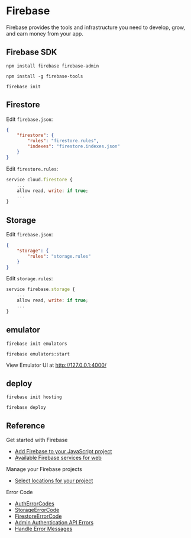 # Firebase

Firebase provides the tools and infrastructure you need to develop, grow, and earn money from your app.

## Firebase SDK

```shell
npm install firebase firebase-admin
```

```shell
npm install -g firebase-tools
```

```shell
firebase init
```

## Firestore

Edit `firebase.json`:

```json
{
    "firestore": {
        "rules": "firestore.rules",
        "indexes": "firestore.indexes.json"
    }
}
```

Edit `firestore.rules`:

```javascript
service cloud.firestore {
    ...
    allow read, write: if true;
    ...
}
```

## Storage

Edit `firebase.json`:

```json
{
    "storage": {
        "rules": "storage.rules"
    }
}
```

Edit `storage.rules`:

```javascript
service firebase.storage {
    ...
    allow read, write: if true;
    ...
}
```

## emulator

```shell
firebase init emulators
```

```shell
firebase emulators:start
```

View Emulator UI at <http://127.0.0.1:4000/>

## deploy

```shell
firebase init hosting
```

```shell
firebase deploy
```

## Reference

Get started with Firebase

- [Add Firebase to your JavaScript project](https://firebase.google.com/docs/web/setup?authuser=0)
- [Available Firebase services for web](https://firebase.google.com/docs/web/setup?authuser=0#available-libraries)

Manage your Firebase projects

- [Select locations for your project](https://firebase.google.com/docs/projects/locations?authuser=0)

Error Code

- [AuthErrorCodes](https://firebase.google.com/docs/reference/js/auth#autherrorcodes)
- [StorageErrorCode](https://firebase.google.com/docs/reference/js/storage#storageerrorcode)
- [FirestoreErrorCode](https://firebase.google.com/docs/reference/js/firestore_.md#firestoreerrorcode)
- [Admin Authentication API Errors](https://firebase.google.com/docs/auth/admin/errors)
- [Handle Error Messages](https://firebase.google.com/docs/storage/web/handle-errors)

